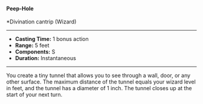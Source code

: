 #### Peep-Hole
*Divination cantrip (Wizard)
___
- **Casting Time:** 1 bonus action
- **Range:** 5 feet
- **Components:** S
- **Duration:** Instantaneous
---
You create a tiny tunnel that allows you to see through a wall, door, or any other surface. The maximum distance of the tunnel equals your wizard level in feet, and the tunnel has a diameter of 1 inch. The tunnel closes up at the start of your next turn.
